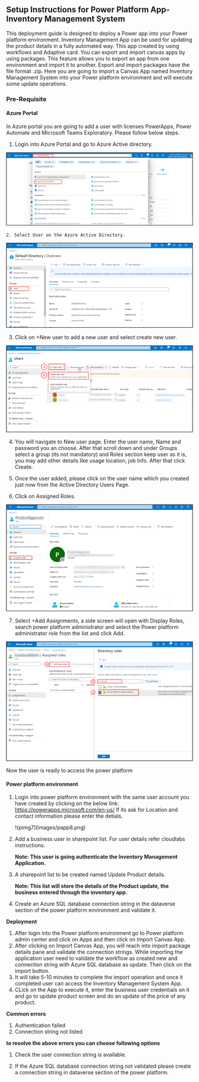 <h2>Setup Instructions for Power Platform App- Inventory Management System</h2>

This deployment guide is designed to deploy a Power app into your Power platform environment. Inventory Management App can be used for updating the product details in a fully automated way. This app created by using workflows and Adaptive card. You can export and import canvas apps by using packages. This feature allows you to export an app from one environment and import it to another. Export and import packages have the file format .zip. Here you are going to import a Canvas App named Inventory Management System into your Power platform environment and will execute some update operations.

<h3>Pre-Requisite</h3>


<h4>Azure Portal</h4>

   In Azure portal you are going to add a user with licenses PowerApps, Power Automate and Microsoft Teams Exploratory. Please follow below steps.
  
   1. Login into Azure Portal and go to Azure Active directory.
      
   ![pimg1](images/papp1.png)
      
    2. Select User on the Azure Active Directory.
   
   ![pimg2](images/papp2.png)
   
   3. Click on +New user to add a new user and select create new user.
   
   ![pimg3](images/papp3.png)
   
   4. You will navigate to New user page. Enter the user name, Name and password you an choose. After that scroll down and under Groups select a group (its not mandatory) and Roles section keep user as it is, you may add other details like usage location, job Info. After that click Create.
    
   5. Once the user added, please click on the user name which you created just now from the Active Directory Users Page.
   6. Click on Assigned Roles.
   
   ![pimg4](images/papp5.png)
   
   7. Select +Add Assignments, a side screen will open with Display Roles, search power platform administrator and select the Power platform administrator role from the list and click Add.

  ![pimg6](images/papp7.png)

Now the user is ready to access the power platform

<h4>Power platform environment</h4>
  
  1. Login into power platform environment with the same user account you have created by clicking on the below link:
      https://powerapps.microsoft.com/en-us/ 
     If its ask for Location and contact information please enter the detials.
     
     !{pimg7](images/papp8.png)
      
  
  3.  Add a business user in sharepoint list. For user details refer cloudlabs instructions.
  
      **Note: This user is going authenticate the Inventory Management Application.** 
  
  4. A sharepoint list to be created named Update Product details.
  
      **Note: This list will store the details of the Product update, the business entered through the inventory app.**
  
  5. Create an Azure SQL database connection string in the dataverse section of the power platform environment and validate it.
      
**Deployment**

  1. After login into the Power platform environment go to Power platform admin center and click on Apps and then click on Import Canvas App.
  2. After clicking on Import Canvas App, you will reach into import package details pane and validate the connection strings. While importing the application user need to validate the workflow as created new and connection string with Azure SQL database as update. Then click on the import button.
  3. It will take 5-10 minutes to complete the import operation and once it completed user can access the Inventory Management System App.
  4. CLick on the App to execute it, enter the business user credentials on it and go to update product screen and do an update of the price of any product. 
    
    
**Common errors**
  
  1. Authentication failed
  2. Connection string not listed
    
**to resolve the above errors you can choose following options**    
    
  1. Check the user connection string is available.
    
  2. If the Azure SQL database connection string not validated please create a connection string in dataverse section of the power platform.
